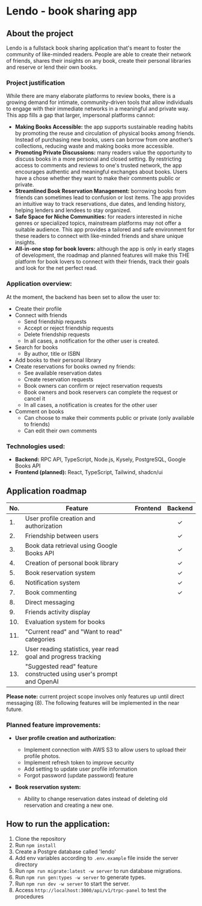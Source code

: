 # Lendo - book sharing app

## About the project

Lendo is a fullstack book sharing application that's meant to foster the community of like-minded readers. People are able to create their network of friends, shares their insights on any book, create their personal libraries and reserve or lend their own books.

### Project justification

While there are many elaborate platforms to review books, there is a growing demand for intimate, community-driven tools that allow individuals to engage with their immediate networks in a meaningful and private way. This app fills a gap that larger, impersonal platforms cannot:

- **Making Books Accessible:** the app supports sustainable reading habits by promoting the reuse and circulation of physical books among friends. Instead of purchasing new books, users can borrow from one another’s collections, reducing waste and making books more accessible.
- **Promoting Private Discussions:** many readers value the opportunity to discuss books in a more personal and closed setting. By restricting access to comments and reviews to one's trusted network, the app encourages authentic and meaningful exchanges about books. Users have a chose whether they want to make their comments public or private.
- **Streamlined Book Reservation Management:** borrowing books from friends can sometimes lead to confusion or lost items. The app provides an intuitive way to track reservations, due dates, and lending history, helping lenders and lendees to stay organized.
- **Safe Space for Niche Communities:** for readers interested in niche genres or specialized topics, mainstream platforms may not offer a suitable audience. This app provides a tailored and safe environment for these readers to connect with like-minded friends and share unique insights.
- **All-in-one stop for book lovers:** although the app is only in early stages of development, the roadmap and planned features will make this THE platform for book lovers to connect with their friends, track their goals and look for the net perfect read.

### Application overview:

At the moment, the backend has been set to allow the user to:

- Create their profile
- Connect with friends
  - Send friendship requests
  - Accept or reject friendship requests
  - Delete friendship requests
  - In all cases, a notification for the other user is created.
- Search for books
  - By author, title or ISBN
- Add books to their personal library
- Create reservations for books owned ny friends:
  - See available reservation dates
  - Create reservation requests
  - Book owners can confirm or reject reservation requests
  - Book owners and book reservers can complete the request or cancel it
  - In all cases, a notification is creates for the other user
- Comment on books
  - Can choose to make their comments public or private (only available to friends)
  - Can edit their own comments

### Technologies used:

- **Backend:** RPC API, TypeScript, Node.js, Kysely, PostgreSQL, Google Books API
- **Frontend (planned):** React, TypeScript, Tailwind, shadcn/ui

## Application roadmap

| No. | Feature                                                             | Frontend | Backend |
| --- | ------------------------------------------------------------------- | :------: | :-----: |
| 1.  | User profile creation and authorization                             |          |    ✓    |
| 2.  | Friendship between users                                            |          |    ✓    |
| 3.  | Book data retrieval using Google Books API                          |          |    ✓    |
| 4.  | Creation of personal book library                                   |          |    ✓    |
| 5.  | Book reservation system                                             |          |    ✓    |
| 6.  | Notification system                                                 |          |    ✓    |
| 7.  | Book commenting                                                     |          |    ✓    |
| 8.  | Direct messaging                                                    |          |         |
| 9.  | Friends activity display                                            |          |         |
| 10. | Evaluation system for books                                         |          |         |
| 11. | "Current read" and "Want to read" categories                        |          |         |
| 12. | User reading statistics, year read goal and progress tracking       |          |         |
| 13. | "Suggested read" feature constructed using user's prompt and OpenAI |          |         |

**Please note:** current project scope involves only features up until direct messaging (8).
The following features will be implemented in the near future.

### Planned feature improvements:

- **User profile creation and authorization:**

  - Implement connection with AWS S3 to allow users to upload their profile photos.
  - Implement refresh token to improve security
  - Add setting to update user profile information
  - Forgot password (update password) feature

- **Book reservation system:**
  - Ability to change reservation dates instead of deleting old reservation and creating a new one.

## How to run the application:

1. Clone the repository
2. Run `npm install`
3. Create a Postgre database called 'lendo'
4. Add env variables according to `.env.example` file inside the server directory
5. Run `npm run migrate:latest -w server` to run database migrations.
6. Run `npm run gen:types -w server` to generate types.
7. Run `npm run dev -w server` to start the server.
8. Access `http://localhost:3000/api/v1/trpc-panel` to test the procedures
